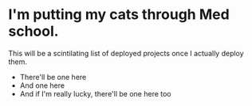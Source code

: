 # I'm putting my cats through Med school.

This will be a scintilating list of deployed projects once I actually deploy them.

- There'll be one here
- And one here
- And if I'm really lucky, there'll be one here too
